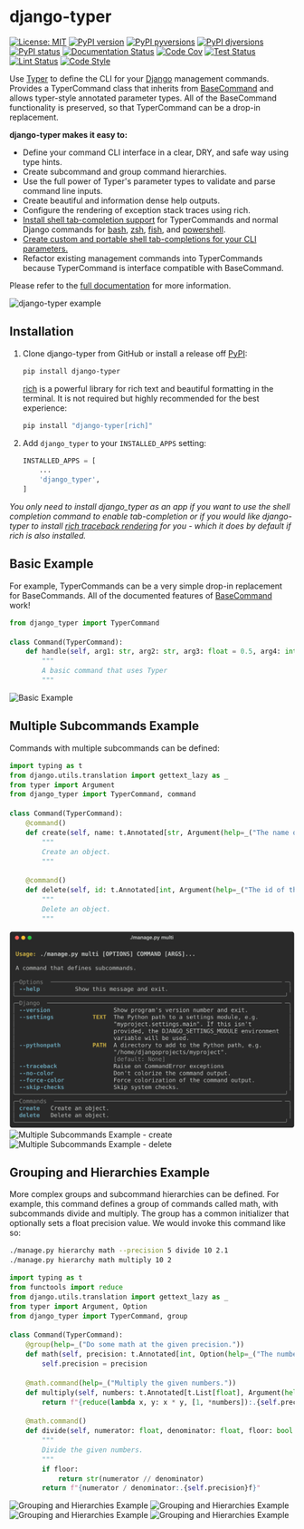 # django-typer


[![License: MIT](https://img.shields.io/badge/License-MIT-yellow.svg)](https://opensource.org/licenses/MIT)
[![PyPI version](https://badge.fury.io/py/django-typer.svg)](https://pypi.python.org/pypi/django-typer/)
[![PyPI pyversions](https://img.shields.io/pypi/pyversions/django-typer.svg)](https://pypi.python.org/pypi/django-typer/)
[![PyPI djversions](https://img.shields.io/pypi/djversions/django-typer.svg)](https://pypi.org/project/django-typer/)
[![PyPI status](https://img.shields.io/pypi/status/django-typer.svg)](https://pypi.python.org/pypi/django-typer)
[![Documentation Status](https://readthedocs.org/projects/django-typer/badge/?version=latest)](http://django-typer.readthedocs.io/?badge=latest/)
[![Code Cov](https://codecov.io/gh/bckohan/django-typer/branch/main/graph/badge.svg?token=0IZOKN2DYL)](https://codecov.io/gh/bckohan/django-typer)
[![Test Status](https://github.com/bckohan/django-typer/workflows/test/badge.svg)](https://github.com/bckohan/django-typer/actions/workflows/test.yml)
[![Lint Status](https://github.com/bckohan/django-typer/workflows/lint/badge.svg)](https://github.com/bckohan/django-typer/actions/workflows/lint.yml)
[![Code Style](https://img.shields.io/badge/code%20style-black-000000.svg)](https://github.com/psf/black)

Use [Typer](https://typer.tiangolo.com/) to define the CLI for your [Django](https://www.djangoproject.com/) management commands. Provides a TyperCommand class that inherits from [BaseCommand](https://docs.djangoproject.com/en/stable/howto/custom-management-commands/#django.core.management.BaseCommand) and allows typer-style annotated parameter types. All of the BaseCommand functionality is preserved, so that TyperCommand can be a drop-in replacement.

**django-typer makes it easy to:**

- Define your command CLI interface in a clear, DRY, and safe way using type hints.
- Create subcommand and group command hierarchies.
- Use the full power of Typer's parameter types to validate and parse command line inputs.
- Create beautiful and information dense help outputs.
- Configure the rendering of exception stack traces using rich.
- [Install shell tab-completion support](https://django-typer.readthedocs.io/en/latest/shell_completion.html) for TyperCommands and normal Django commands for [bash](https://www.gnu.org/software/bash/), [zsh](https://www.zsh.org/), [fish](https://fishshell.com/), and [powershell](https://learn.microsoft.com/en-us/powershell/scripting/overview).
- [Create custom and portable shell tab-completions for your CLI parameters.](https://django-typer.readthedocs.io/en/latest/shell_completion.html#defining-custom-completions)
- Refactor existing management commands into TyperCommands because TyperCommand is interface compatible with BaseCommand.

Please refer to the [full documentation](https://django-typer.readthedocs.io/) for more information.

![django-typer example](https://raw.githubusercontent.com/bckohan/django-typer/main/doc/source/_static/img/closepoll_example.gif)

## Installation

1. Clone django-typer from GitHub or install a release off [PyPI](https://pypi.org/project/django-typer/):

   ```bash
   pip install django-typer
   ```

   [rich](https://rich.readthedocs.io/en/latest/) is a powerful library for rich text and beautiful formatting in the terminal. It is not required but highly recommended for the best experience:

   ```bash
   pip install "django-typer[rich]"
   ```

2. Add `django_typer` to your `INSTALLED_APPS` setting:

   ```python
   INSTALLED_APPS = [
       ...
       'django_typer',
   ]
   ```

*You only need to install django_typer as an app if you want to use the shell completion command to enable tab-completion or if you would like django-typer to install [rich traceback rendering](https://django-typer.readthedocs.io/en/latest/howto.html#configure-rich-stack-traces) for you - which it does by default if rich is also installed.*

## Basic Example

For example, TyperCommands can be a very simple drop-in replacement for BaseCommands. All of the documented features of [BaseCommand](https://docs.djangoproject.com/en/stable/howto/custom-management-commands/#django.core.management.BaseCommand) work!

```python
from django_typer import TyperCommand

class Command(TyperCommand):
    def handle(self, arg1: str, arg2: str, arg3: float = 0.5, arg4: int = 1):
        """
        A basic command that uses Typer
        """
```

![Basic Example](https://raw.githubusercontent.com/bckohan/django-typer/main/django_typer/examples/helps/basic.svg)

## Multiple Subcommands Example



Commands with multiple subcommands can be defined:

```python
import typing as t
from django.utils.translation import gettext_lazy as _
from typer import Argument
from django_typer import TyperCommand, command

class Command(TyperCommand):
    @command()
    def create(self, name: t.Annotated[str, Argument(help=_("The name of the object to create."))]):
        """
        Create an object.
        """

    @command()
    def delete(self, id: t.Annotated[int, Argument(help=_("The id of the object to delete."))]):
        """
        Delete an object.
        """
```

![Multiple Subcommands Example](https://raw.githubusercontent.com/bckohan/django-typer/main/django_typer/examples/helps/multi.svg)
![Multiple Subcommands Example - create](https://raw.githubusercontent.com/bckohan/django-typer/main/django_typer/examples/helps/multi_create.svg)
![Multiple Subcommands Example - delete](https://raw.githubusercontent.com/bckohan/django-typer/main/django_typer/examples/helps/multi_delete.svg)

## Grouping and Hierarchies Example

More complex groups and subcommand hierarchies can be defined. For example, this command defines a group of commands called math, with subcommands divide and multiply. The group has a common initializer that optionally sets a float precision value. We would invoke this command like so:

```bash
./manage.py hierarchy math --precision 5 divide 10 2.1
./manage.py hierarchy math multiply 10 2
```

```python
import typing as t
from functools import reduce
from django.utils.translation import gettext_lazy as _
from typer import Argument, Option
from django_typer import TyperCommand, group

class Command(TyperCommand):
    @group(help=_("Do some math at the given precision."))
    def math(self, precision: t.Annotated[int, Option(help=_("The number of decimal places to output."))] = 2):
        self.precision = precision

    @math.command(help=_("Multiply the given numbers."))
    def multiply(self, numbers: t.Annotated[t.List[float], Argument(help=_("The numbers to multiply"))]):
        return f"{reduce(lambda x, y: x * y, [1, *numbers]):.{self.precision}f}"

    @math.command()
    def divide(self, numerator: float, denominator: float, floor: bool = False):
        """
        Divide the given numbers.
        """
        if floor:
            return str(numerator // denominator)
        return f"{numerator / denominator:.{self.precision}f}"
```

![Grouping and Hierarchies Example](https://raw.githubusercontent.com/bckohan/django-typer/main/django_typer/examples/helps/hierarchy.svg)
![Grouping and Hierarchies Example](https://raw.githubusercontent.com/bckohan/django-typer/main/django_typer/examples/helps/hierarchy_math.svg)
![Grouping and Hierarchies Example](https://raw.githubusercontent.com/bckohan/django-typer/main/django_typer/examples/helps/hierarchy_math_multiply.svg)
![Grouping and Hierarchies Example](https://raw.githubusercontent.com/bckohan/django-typer/main/django_typer/examples/helps/hierarchy_math_divide.svg)
